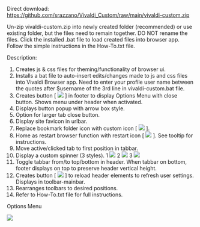 Direct download: https://github.com/srazzano/Vivaldi_Custom/raw/main/vivaldi-custom.zip

Un-zip vivaldi-custom.zip into newly created folder (recommended) or use existing folder, but the files need to remain together. DO NOT rename the files. Click the installed .bat file to load created files into browser app. Follow the simple instructions in the How-To.txt file.

Description:
1. Creates js & css files for theming/functionality of browser ui.
2. Installs a bat file to auto-insert edits/changes made to js and css files into Vivaldi Browser app. Need to enter your profile user name between the quotes after $username of the 3rd line in vivaldi-custom.bat file.
3. Creates button [ <img src="https://github.com/srazzano/Images/blob/master/optionsMenuButton.png"/> ] in footer to display Options Menu with close button. Shows menu under header when activated.
4. Displays button popup with arrow box style.
5. Option for larger tab close button.
6. Display site favicon in urlbar.
7. Replace bookmark folder icon with custom icon [ <img src="https://github.com/srazzano/Images/blob/master/folderIcon.png"/> ].
8. Home as restart browser function with restart icon [ <img src="https://github.com/srazzano/Images/blob/master/restartIcon.png"/> ]. See tooltip for instructions.
9. Move active/clicked tab to first position in tabbar.
10. Display a custom spinner (3 styles). 1 <img src="https://github.com/srazzano/Images/blob/master/spinner1.png"/> 2 <img src="https://github.com/srazzano/Images/blob/master/spinner2.gif"/> 3 <img src="https://github.com/srazzano/Images/blob/master/spinner3.gif"/>
11. Toggle tabbar from/to top/bottom in header. When tabbar on bottom, footer displays on top to preserve header vertical height.
12. Creates button [ <img src="https://github.com/srazzano/Images/blob/master/reloadHeader.png"/> ] to reload header elements to refresh user settings. Displays in toolbar-mainbar.
13. Rearranges toolbars to desired positions.
14. Refer to How-To.txt file for full instructions.

Options Menu

<img src="https://github.com/srazzano/Images/blob/master/optionsMenu.png"/>
